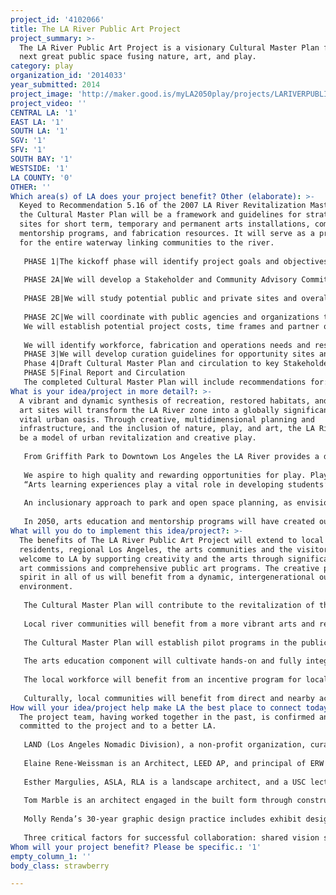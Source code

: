 ```yaml
---
project_id: '4102066'
title: The LA River Public Art Project
project_summary: >-
  The LA River Public Art Project is a visionary Cultural Master Plan for LA’s
  next great public space fusing nature, art, and play.
category: play
organization_id: '2014033'
year_submitted: 2014
project_image: 'http://maker.good.is/myLA2050play/projects/LARIVERPUBLICART.html'
project_video: ''
CENTRAL LA: '1'
EAST LA: '1'
SOUTH LA: '1'
SGV: '1'
SFV: '1'
SOUTH BAY: '1'
WESTSIDE: '1'
LA COUNTY: '0'
OTHER: ''
Which area(s) of LA does your project benefit? Other (elaborate): >-
  Keyed to Recommendation 5.16 of the 2007 LA River Revitalization Master Plan,
  the Cultural Master Plan will be a framework and guidelines for strategic
  sites for short term, temporary and permanent arts installations, community
  mentorship programs, and fabrication resources. It will serve as a prototype
  for the entire waterway linking communities to the river.
   
   PHASE 1|The kickoff phase will identify project goals and objectives and refine project scope and schedule. We will review and summarize all projects and initiatives related to Arts, Culture, River Revitalization, within the ARBOR area. 
   
   PHASE 2A|We will develop a Stakeholder and Community Advisory Committee, develop meeting schedules, agendas and goals. We will obtain participation commitments for Public Agency coordination, including initial meetings with USACE, City of LA, Burbank, and Glendale, and LA County. 
   
   PHASE 2B|We will study potential public and private sites and overall systems such as: bridges, overpasses, pocket parks, property frontage, viewsheds, river access points, wayfinding, and empty and underused lots for temporary, short term and permanent arts and culture integration, Recommendations will include rough order of magnitude project costs and time frames. Meet with CAC, Stakeholders, Organizations and Agencies to obtain feedback iterative cycle.
   
   PHASE 2C|We will coordinate with public agencies and organizations to establish principles of integration with ongoing River projects. 
   We will establish potential project costs, time frames and partner organizations for each site
   
   We will identify workforce, fabrication and operations needs and resources in river adjacent communities. We will identify opportunities for coordination with future private development.We will develop education and mentorship programs with K-12, higher education levels, cultural arts institutions, foundations, and public agencies.
   PHASE 3|We will develop curation guidelines for opportunity sites and overall arts and culture options and prototypes. 
   Phase 4|Draft Cultural Master Plan and circulation to key Stakeholders 
   PHASE 5|Final Report and Circulation
   The completed Cultural Master Plan will include recommendations for: Arts and Culture Education, Arts and Culture Fabrication and Workforce Development and Arts and Culture Operations. It will include funding and implementation Policy and Resources, recommendations on Policy Development and implementation, and institutional support.
What is your idea/project in more detail?: >-
  A vibrant and dynamic synthesis of recreation, restored habitats, and curated
  art sites will transform the LA River zone into a globally significant and
  vital urban oasis. Through creative, multidimensional planning and
  infrastructure, and the inclusion of nature, play, and art, the LA River will
  be a model of urban revitalization and creative play. 
   
   From Griffith Park to Downtown Los Angeles the LA River provides a diverse range of active and passive recreation with trails, pocket parks, kayaking and opportunities for recreation. We propose to include combinations of activities and art and expand and enhance our play at the river. 
   
   We aspire to high quality and rewarding opportunities for play. Play can be simple, but can challenge and build our bodies, minds, spirits and communities. Play involves and encourages us to be curious, social and healthy. Play is an essential element of the education of our children. Arts and culture experience and education are essential to 21st Century success. 
   “Arts learning experiences play a vital role in developing students’ capacities for critical thinking, creativity, imagination and innovation. These capacities are increasingly recognized as core skills and competencies that all students need as part of a high-quality and complete 21st-century education….one that includes learning in and through the arts…”2 --The National Task Force on the Arts in Education
   
   An inclusionary approach to park and open space planning, as envisioned in the Cultural Master Plan, will avoid segmentation, compartmentalization, and single purpose definitions of nature, art and play. We can transform habitat restoration and traditional recreation into an environment that makes us brighter, healthier and economically successful. A well developed plan for integration of art and cultural programming into public and private revitalization will ensure that we stimulate curiosity, bring forward the unique qualities of the river communities and create resources to inspire our creative community and attract world class tourism.
   
   In 2050, arts education and mentorship programs will have created our next-gen artists and maker spaces. LA will be known as a destination for great public art in a unique natural setting. Riverfront neighborhoods will be strengthened and remain vital despite gentrification pressures. An archive of local cultural history will be available as an ongoing document of life and activities along the LA River.
What will you do to implement this idea/project?: >-
  The benefits of The LA River Public Art Project will extend to local
  residents, regional Los Angeles, the arts communities and the visitors we
  welcome to LA by supporting creativity and the arts through significant public
  art commissions and comprehensive public art programs. The creative play
  spirit in all of us will benefit from a dynamic, intergenerational outdoor art
  environment. 
   
   The Cultural Master Plan will contribute to the revitalization of the LA River zone by leveraging substantial public and private investment to strengthen the arts community, river neighborhoods, local fabricators, and educators. A well curated program of arts and culture along the river will enhance the public realm, and fuel our creative and innovative communities. 
    
   Local river communities will benefit from a more vibrant arts and recreation zone, mentorship and arts education programs, and fabrication incentives in the industrial areas. It will deepen community ties to the riverfront. Regionally, the people Los Angeles benefit from a sustainable, urban resource. 
   
   The Cultural Master Plan will establish pilot programs in the public school art programs. A commitment to arts education and mentorship programs inspires success in our next-gen artists and makers. Riverfront neighborhoods will be strengthened and remain vital despite gentrification pressures. An archive of local cultural history will be available as an ongoing document of the cultural life and heritage along the LA River. 
   
   The arts education component will cultivate hands-on and fully integrated learning opportunities in K-12 through higher education programs, as advocated by the Kennedy Center and Cal Arts. 
   
   The local workforce will benefit from an incentive program for locally sourced fabrication and production industries and workshops.
   
   Culturally, local communities will benefit from direct and nearby access to open-air art experiences and intergenerational activities. Emerging and established artists will benefit from opportunities for outdoor art commissions and events. Local artists will benefit from tie-ins to curated art programs, and increased regional awareness of local arts programs.
How will your idea/project help make LA the best place to connect today? In LA2050?: >-
  The project team, having worked together in the past, is confirmed and
  committed to the project and to a better LA. 
     
   LAND (Los Angeles Nomadic Division), a non-profit organization, curates site-specific public art in LA and beyond, and believes everyone should experience innovative contemporary art in their daily lives. In turn, artists deserve the opportunity to realize projects at unique sites in the public realm. LAND supports dynamic and unconventional artistic practices by commissioning public projects of site-and situation-specific works with artists; collaborating with institutions and organizations; offering performances, workshops, residencies, discussions, educational opportunities, and publications. 
   
   Elaine Rene-Weissman is an Architect, LEED AP, and principal of ERW DESIGN. Projects include Vista Hermosa Park in downtown LA received the ‘09 Civic Award and Grand Prize from the LABC, and the ‘09 AIA LA President's Award (Best Public Space); Made In California:NOW at LACMA; and the Marsh Park pavilion on the LA River. She has a BFA from SVA, and a Master of Architecture from Yale. She is on the Design Review Team for the Santa Monica-Malibu School District, and the NELA Advisory Committee. 
   
   Esther Margulies, ASLA, RLA is a landscape architect, and a USC lecturer. She has led award winning planning and site design projects: K-12 schools, university campuses, The Baldwin Hills Park master plan, Vista Hermosa Park and the Annenberg Community Beach House. She co chaired the first ASLA Studio Reach Design Charrette on the LA River in 1997, and served as principal in charge of public realm projects for LA Metro, and the cities of Long Beach and Buena Park.
   
   Tom Marble is an architect engaged in the built form through construction, film, writing, and teaching. He provides Project Management for art installation projects. 
   
   Molly Renda’s 30-year graphic design practice includes exhibit design, artists and scholars collaborations on site-specific installation, and environmental and wayfinding design. Currently the Exhibit Program Librarian at NC State University Libraries, she designs exhibits in traditional gallery spaces and technology-rich digital environments.
   
   Three critical factors for successful collaboration: shared vision statement for the Cultural Master Plan; experienced in working collaboratively with clearly defined roles and responsibilities, and ability and experience working with multiple stakeholders and agencies
Whom will your project benefit? Please be specific.: '1'
empty_column_1: ''
body_class: strawberry

---
```


